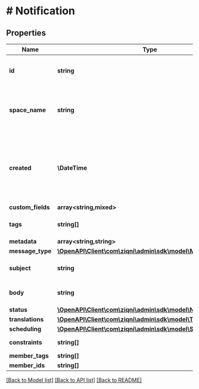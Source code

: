 # # Notification

## Properties

Name | Type | Description | Notes
------------ | ------------- | ------------- | -------------
**id** | **string** | A unique system generated identifier |
**space_name** | **string** | This is the space name which is linked to the account |
**created** | **\DateTime** | ISO8601 timestamp for when a Model was created. All records are stored in UTC time zone |
**custom_fields** | **array<string,mixed>** |  | [optional]
**tags** | **string[]** | A list of id&#39;s used to tag models | [optional]
**metadata** | **array<string,string>** |  | [optional]
**message_type** | [**\OpenAPI\Client\com\ziqni\admin\sdk\model\MessageType**](MessageType.md) |  |
**subject** | **string** | The title of the message |
**body** | **string** | The context of the message |
**status** | [**\OpenAPI\Client\com\ziqni\admin\sdk\model\NotificationStatus**](NotificationStatus.md) |  |
**translations** | [**\OpenAPI\Client\com\ziqni\admin\sdk\model\Translation[]**](Translation.md) |  | [optional]
**scheduling** | [**\OpenAPI\Client\com\ziqni\admin\sdk\model\Scheduling**](Scheduling.md) |  |
**constraints** | **string[]** | Additional constraints |
**member_tags** | **string[]** |  | [optional]
**member_ids** | **string[]** |  | [optional]

[[Back to Model list]](../../README.md#models) [[Back to API list]](../../README.md#endpoints) [[Back to README]](../../README.md)
